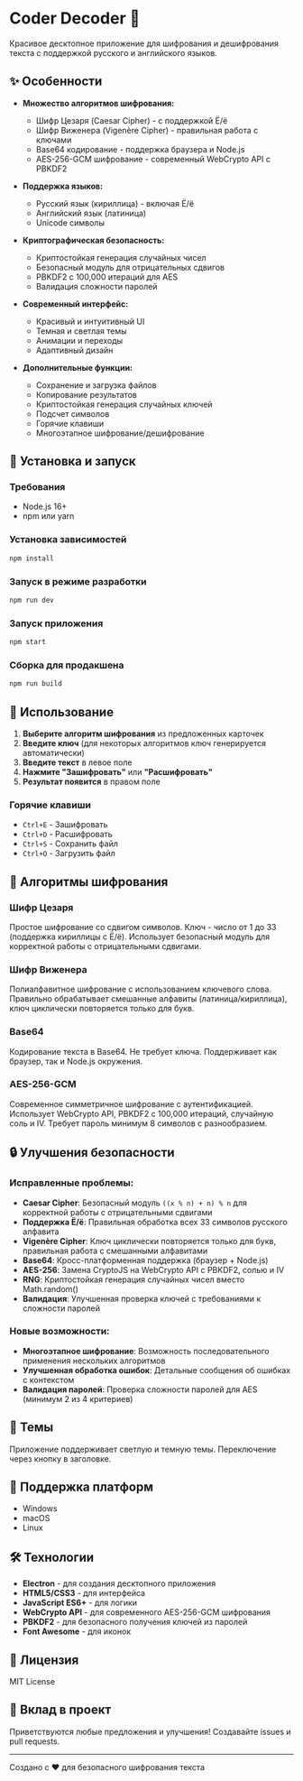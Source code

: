 # Coder Decoder 🔐

Красивое десктопное приложение для шифрования и дешифрования текста с поддержкой русского и английского языков.

## ✨ Особенности

- **Множество алгоритмов шифрования:**

  - Шифр Цезаря (Caesar Cipher) - с поддержкой Ё/ё
  - Шифр Виженера (Vigenère Cipher) - правильная работа с ключами
  - Base64 кодирование - поддержка браузера и Node.js
  - AES-256-GCM шифрование - современный WebCrypto API с PBKDF2

- **Поддержка языков:**

  - Русский язык (кириллица) - включая Ё/ё
  - Английский язык (латиница)
  - Unicode символы

- **Криптографическая безопасность:**
  - Криптостойкая генерация случайных чисел
  - Безопасный модуль для отрицательных сдвигов
  - PBKDF2 с 100,000 итераций для AES
  - Валидация сложности паролей

- **Современный интерфейс:**

  - Красивый и интуитивный UI
  - Темная и светлая темы
  - Анимации и переходы
  - Адаптивный дизайн

- **Дополнительные функции:**
  - Сохранение и загрузка файлов
  - Копирование результатов
  - Криптостойкая генерация случайных ключей
  - Подсчет символов
  - Горячие клавиши
  - Многоэтапное шифрование/дешифрование

## 🚀 Установка и запуск

### Требования

- Node.js 16+
- npm или yarn

### Установка зависимостей

```bash
npm install
```

### Запуск в режиме разработки

```bash
npm run dev
```

### Запуск приложения

```bash
npm start
```

### Сборка для продакшена

```bash
npm run build
```

## 🎯 Использование

1. **Выберите алгоритм шифрования** из предложенных карточек
2. **Введите ключ** (для некоторых алгоритмов ключ генерируется автоматически)
3. **Введите текст** в левое поле
4. **Нажмите "Зашифровать"** или **"Расшифровать"**
5. **Результат появится** в правом поле

### Горячие клавиши

- `Ctrl+E` - Зашифровать
- `Ctrl+D` - Расшифровать
- `Ctrl+S` - Сохранить файл
- `Ctrl+O` - Загрузить файл

## 🔧 Алгоритмы шифрования

### Шифр Цезаря

Простое шифрование со сдвигом символов. Ключ - число от 1 до 33 (поддержка кириллицы с Ё/ё). Использует безопасный модуль для корректной работы с отрицательными сдвигами.

### Шифр Виженера

Полиалфавитное шифрование с использованием ключевого слова. Правильно обрабатывает смешанные алфавиты (латиница/кириллица), ключ циклически повторяется только для букв.

### Base64

Кодирование текста в Base64. Не требует ключа. Поддерживает как браузер, так и Node.js окружения.

### AES-256-GCM

Современное симметричное шифрование с аутентификацией. Использует WebCrypto API, PBKDF2 с 100,000 итераций, случайную соль и IV. Требует пароль минимум 8 символов с разнообразием.

## 🔒 Улучшения безопасности

### Исправленные проблемы:
- **Caesar Cipher**: Безопасный модуль `((x % n) + n) % n` для корректной работы с отрицательными сдвигами
- **Поддержка Ё/ё**: Правильная обработка всех 33 символов русского алфавита
- **Vigenère Cipher**: Ключ циклически повторяется только для букв, правильная работа с смешанными алфавитами
- **Base64**: Кросс-платформенная поддержка (браузер + Node.js)
- **AES-256**: Замена CryptoJS на WebCrypto API с PBKDF2, солью и IV
- **RNG**: Криптостойкая генерация случайных чисел вместо Math.random()
- **Валидация**: Улучшенная проверка ключей с требованиями к сложности паролей

### Новые возможности:
- **Многоэтапное шифрование**: Возможность последовательного применения нескольких алгоритмов
- **Улучшенная обработка ошибок**: Детальные сообщения об ошибках с контекстом
- **Валидация паролей**: Проверка сложности паролей для AES (минимум 2 из 4 критериев)

## 🎨 Темы

Приложение поддерживает светлую и темную темы. Переключение через кнопку в заголовке.

## 📱 Поддержка платформ

- Windows
- macOS
- Linux

## 🛠️ Технологии

- **Electron** - для создания десктопного приложения
- **HTML5/CSS3** - для интерфейса
- **JavaScript ES6+** - для логики
- **WebCrypto API** - для современного AES-256-GCM шифрования
- **PBKDF2** - для безопасного получения ключей из паролей
- **Font Awesome** - для иконок

## 📄 Лицензия

MIT License

## 🤝 Вклад в проект

Приветствуются любые предложения и улучшения! Создавайте issues и pull requests.

---

Создано с ❤️ для безопасного шифрования текста
